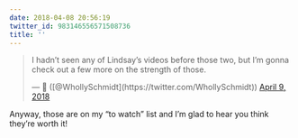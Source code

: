 ```yaml
---
date: 2018-04-08 20:56:19
twitter_id: 983146556571508736
title: ''
---
```


<blockquote class="twitter-tweet"><p lang="en" dir="ltr">I hadn’t seen any of Lindsay’s videos before those two, but I’m gonna check out a few more on the strength of those.</p>&mdash; 🤧 ([@WhollySchmidt](https://twitter.com/WhollySchmidt)) <a href="https://twitter.com/WhollySchmidt/status/983142121514381313?ref_src=twsrc%5Etfw">April 9, 2018</a></blockquote>
<script async src="https://platform.twitter.com/widgets.js" charset="utf-8"></script>

Anyway, those are on my “to watch” list and I’m glad to hear you think they’re worth it!
